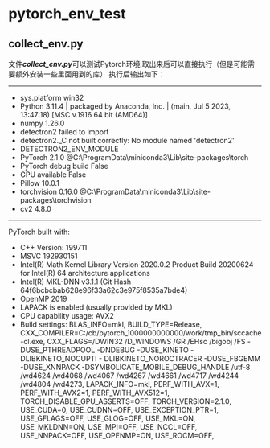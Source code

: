 # pytorch_env_test

## collect_env.py
文件***collect_env.py***可以测试Pytorch环境
取出来后可以直接执行（但是可能需要额外安装一些里面用到的库）
执行后输出如下：
---------------------  -----------------------------------------------------------------------------------------------
- sys.platform           win32
- Python                 3.11.4 | packaged by Anaconda, Inc. | (main, Jul  5 2023, 13:47:18) [MSC v.1916 64 bit (AMD64)]
- numpy                  1.26.0
- detectron2             failed to import
- detectron2._C          not built correctly: No module named 'detectron2'
- DETECTRON2_ENV_MODULE  <not set>
- PyTorch                2.1.0 @C:\ProgramData\miniconda3\Lib\site-packages\torch
- PyTorch debug build    False
- GPU available          False
- Pillow                 10.0.1
- torchvision            0.16.0 @C:\ProgramData\miniconda3\Lib\site-packages\torchvision
- cv2                    4.8.0
---------------------  -----------------------------------------------------------------------------------------------
PyTorch built with:
  - C++ Version: 199711
  - MSVC 192930151
  - Intel(R) Math Kernel Library Version 2020.0.2 Product Build 20200624 for Intel(R) 64 architecture applications
  - Intel(R) MKL-DNN v3.1.1 (Git Hash 64f6bcbcbab628e96f33a62c3e975f8535a7bde4)
  - OpenMP 2019
  - LAPACK is enabled (usually provided by MKL)
  - CPU capability usage: AVX2
  - Build settings: BLAS_INFO=mkl, BUILD_TYPE=Release, CXX_COMPILER=C:/cb/pytorch_1000000000000/work/tmp_bin/sccache-cl.exe, CXX_FLAGS=/DWIN32 /D_WINDOWS /GR /EHsc /bigobj /FS -DUSE_PTHREADPOOL -DNDEBUG -DUSE_KINETO -DLIBKINETO_NOCUPTI - DLIBKINETO_NOROCTRACER -DUSE_FBGEMM -DUSE_XNNPACK -DSYMBOLICATE_MOBILE_DEBUG_HANDLE /utf-8 /wd4624 /wd4068 /wd4067 /wd4267 /wd4661 /wd4717 /wd4244 /wd4804 /wd4273, LAPACK_INFO=mkl, PERF_WITH_AVX=1, PERF_WITH_AVX2=1, PERF_WITH_AVX512=1, TORCH_DISABLE_GPU_ASSERTS=OFF, TORCH_VERSION=2.1.0, USE_CUDA=0, USE_CUDNN=OFF, USE_EXCEPTION_PTR=1, USE_GFLAGS=OFF, USE_GLOG=OFF, USE_MKL=ON, USE_MKLDNN=ON, USE_MPI=OFF, USE_NCCL=OFF, USE_NNPACK=OFF, USE_OPENMP=ON, USE_ROCM=OFF,